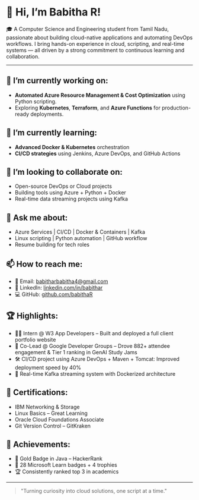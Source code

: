 # 👋 Hi, I’m Babitha R!

🎓 A Computer Science and Engineering student from Tamil Nadu, passionate about building cloud-native applications and automating DevOps workflows. I bring hands-on experience in cloud, scripting, and real-time systems — all driven by a strong commitment to continuous learning and collaboration.

---

## 🔭 I’m currently working on:
- **Automated Azure Resource Management & Cost Optimization** using Python scripting.
- Exploring **Kubernetes**, **Terraform**, and **Azure Functions** for production-ready deployments.

## 🌱 I’m currently learning:
- **Advanced Docker & Kubernetes** orchestration
- **CI/CD strategies** using Jenkins, Azure DevOps, and GitHub Actions


## 👯 I’m looking to collaborate on:
- Open-source DevOps or Cloud projects
- Building tools using Azure + Python + Docker
- Real-time data streaming projects using Kafka

## 💬 Ask me about:
- Azure Services | CI/CD | Docker & Containers | Kafka
- Linux scripting | Python automation | GitHub workflow
- Resume building for tech roles

## 📫 How to reach me:
- 📧 Email: [babitharbabitha4@gmail.com](mailto:babitharbabitha4@gmail.com)
- 💼 LinkedIn: [linkedin.com/in/babithar](https://linkedin.com/in/babithar)
- 💻 GitHub: [github.com/babithaR](https://github.com/babithaR)

## 🏆 Highlights:
- 👩‍💻 Intern @ W3 App Developers – Built and deployed a full client portfolio website
- 🚀 Co-Lead @ Google Developer Groups – Drove 882+ attendee engagement & Tier 1 ranking in GenAI Study Jams
- 🛠️ CI/CD project using Azure DevOps + Maven + Tomcat: Improved deployment speed by 40%
- 📡 Real-time Kafka streaming system with Dockerized architecture

## 🧠 Certifications:
- IBM Networking & Storage
- Linux Basics – Great Learning
- Oracle Cloud Foundations Associate
- Git Version Control – GitKraken

## 🥇 Achievements:
- 🏅 Gold Badge in Java – HackerRank
- 🧩 28 Microsoft Learn badges + 4 trophies
- 🏆 Consistently ranked top 3 in academics

---

> "Turning curiosity into cloud solutions, one script at a time."
